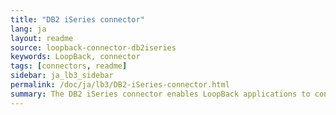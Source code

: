 ```yaml
---
title: "DB2 iSeries connector"
lang: ja
layout: readme
source: loopback-connector-db2iseries
keywords: LoopBack, connector
tags: [connectors, readme]
sidebar: ja_lb3_sidebar
permalink: /doc/ja/lb3/DB2-iSeries-connector.html
summary: The DB2 iSeries connector enables LoopBack applications to connect to DB2 iSeries data sources.
---
```

